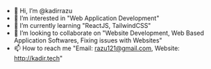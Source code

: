 - 👋 Hi, I’m @kadirrazu
- 👀 I’m interested in "Web Application Development"
- 🌱 I’m currently learning "ReactJS, TailwindCSS"
- 💞️ I’m looking to collaborate on "Website Development, Web Based Application Softwares, Fixing issues with Websites"
- 📫 How to reach me "Email: razu121@gmail.com, Website: http://kadir.tech"

<!---
kadirrazu/kadirrazu is a ✨ special ✨ repository because its `README.md` (this file) appears on your GitHub profile.
You can click the Preview link to take a look at your changes.
--->
